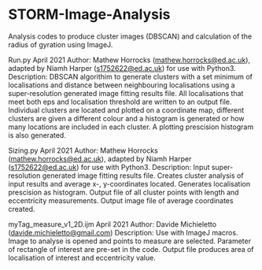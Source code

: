 # STORM-Image-Analysis
Analysis codes to produce cluster images (DBSCAN) and calculation of the radius of gyration using ImageJ.

Run.py
April 2021
Author: Mathew Horrocks (mathew.horrocks@ed.ac.uk), adapted by Niamh Harper (s1752622@ed.ac.uk) for use with Python3.
Description: DBSCAN algorithim to generate clusters with a set minimum of localisations and distance between neighbouring localisations using a super-resolution generated image fitting results file.  All localisations that meet both eps and localisation threshold are written to an output file.  Individual clusters are located and plotted on a coordinate map, different clusters are given a different colour and a histogram is generated or how many locations are included in each cluster. A plotting prescision histogram is also generated.

Sizing.py
April 2021
Author: Mathew Horrocks (mathew.horrocks@ed.ac.uk), adapted by Niamh Harper (s1752622@ed.ac.uk) for use with Python3.
Description: Input super-resolution generated image fitting results file. Creates cluster analysis of input results and average x-, y-coordinates located. Generates localisation prescision as histogram. Output file of all cluster points with length and eccentricity measurements.  Output image file of average coordinates created.

myTag_measure_v1_2D.ijm
April 2021
Author: Davide Michieletto (davide.michieletto@gmail.com)
Description: Use with ImageJ macros. Image to analyse is opened and points to measure are selected.  Parameter of rectangle of interest are pre-set in the code.  Output file produces area of localisation of interest and eccentricity value.
